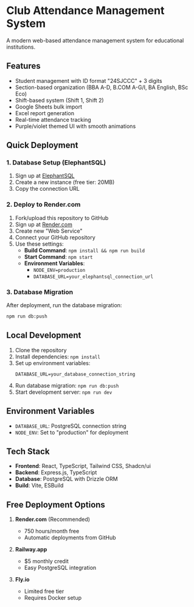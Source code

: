 # Club Attendance Management System

A modern web-based attendance management system for educational institutions.

## Features

- Student management with ID format "24SJCCC" + 3 digits
- Section-based organization (BBA A-D, B.COM A-G/I, BA English, BSc Eco)
- Shift-based system (Shift 1, Shift 2)
- Google Sheets bulk import
- Excel report generation
- Real-time attendance tracking
- Purple/violet themed UI with smooth animations

## Quick Deployment

### 1. Database Setup (ElephantSQL)
1. Sign up at [ElephantSQL](https://www.elephantsql.com/)
2. Create a new instance (free tier: 20MB)
3. Copy the connection URL

### 2. Deploy to Render.com
1. Fork/upload this repository to GitHub
2. Sign up at [Render.com](https://render.com/)
3. Create new "Web Service"
4. Connect your GitHub repository
5. Use these settings:
   - **Build Command**: `npm install && npm run build`
   - **Start Command**: `npm start`
   - **Environment Variables**:
     - `NODE_ENV=production`
     - `DATABASE_URL=your_elephantsql_connection_url`

### 3. Database Migration
After deployment, run the database migration:
```bash
npm run db:push
```

## Local Development

1. Clone the repository
2. Install dependencies: `npm install`
3. Set up environment variables:
   ```
   DATABASE_URL=your_database_connection_string
   ```
4. Run database migration: `npm run db:push`
5. Start development server: `npm run dev`

## Environment Variables

- `DATABASE_URL`: PostgreSQL connection string
- `NODE_ENV`: Set to "production" for deployment

## Tech Stack

- **Frontend**: React, TypeScript, Tailwind CSS, Shadcn/ui
- **Backend**: Express.js, TypeScript
- **Database**: PostgreSQL with Drizzle ORM
- **Build**: Vite, ESBuild

## Free Deployment Options

1. **Render.com** (Recommended)
   - 750 hours/month free
   - Automatic deployments from GitHub

2. **Railway.app**
   - $5 monthly credit
   - Easy PostgreSQL integration

3. **Fly.io**
   - Limited free tier
   - Requires Docker setup
